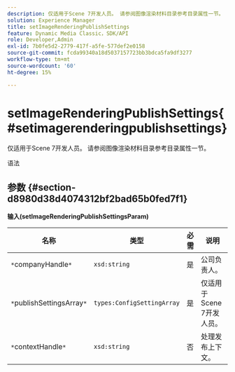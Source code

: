 ```yaml
---
description: 仅适用于Scene 7开发人员。 请参阅图像渲染材料目录参考目录属性一节。
solution: Experience Manager
title: setImageRenderingPublishSettings
feature: Dynamic Media Classic，SDK/API
role: Developer,Admin
exl-id: 7b0fe5d2-2779-417f-a5fe-577def2e0158
source-git-commit: fcda99340a18d5037157723bb3bdca5fa9df3277
workflow-type: tm+mt
source-wordcount: '60'
ht-degree: 15%

---
```


# setImageRenderingPublishSettings{#setimagerenderingpublishsettings}

仅适用于Scene 7开发人员。 请参阅图像渲染材料目录参考目录属性一节。

语法

## 参数 {#section-d8980d38d4074312bf2bad65b0fed7f1}

**输入(setImageRenderingPublishSettingsParam)**

| 名称 | 类型 | 必需 | 说明 |
|---|---|---|---|
| `*`companyHandle`*` | `xsd:string` | 是 | 公司负责人。 |
| `*`publishSettingsArray`*` | `types:ConfigSettingArray` | 是 | 仅适用于Scene 7开发人员。 |
| `*`contextHandle`*` | `xsd:string` | 否 | 处理发布上下文。 |
